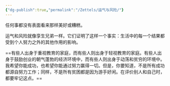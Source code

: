 ```yaml
---
{"dg-publish":true,"permalink":"/Zettels/运气与风险/"}
---
```



任何事都没有表面看来那样美好或糟糕。

运气和风险就像孪生兄弟一样。它们证明了这样一个事实：生活中的每一个结果都受到个人努力之外的其他作用的影响。

==有些人出身于重视教育的家庭，而有些人则出身于轻视教育的家庭。有些人出身于鼓励创业的朝气蓬勃的经济环境中，而有些人则出身于动荡和贫穷的环境中。我希望你能成功，也希望你能通过努力赢得一切。但是，你要知道，不是所有成功都源自努力工作；同样，不是所有贫困都是因为游手好闲。在评价别人和自己时，都要牢记这点。==
